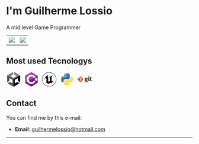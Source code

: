 # I'm Guilherme  Lossio

A mid level Game Programmer

<table>
  <tr>
    <td>
      <a href="https://github.com/GuilhermeLossio">
        <img height="150em" src="https://github-readme-stats.vercel.app/api?username=GuilhermeLossio&show_icons=true&theme=dark&include_all_commits=true&count_private=true"/>
      </a>
    </td>
    <td>
      <a href="https://github.com/GuilhermeLossio">
        <img height="150em" src="https://github-readme-stats.vercel.app/api/top-langs/?username=GuilhermeLossio&layout=compact&langs_count=7&theme=dark"/>
      </a>
    </td>
  </tr>
</table>

## Most used Tecnologys

<div>
  <img src="https://github.com/devicons/devicon/blob/master/icons/unity/unity-original.svg" title="Unity" alt="Unity" width="40" height="40"/>&nbsp;
  <img src="https://github.com/devicons/devicon/blob/master/icons/csharp/csharp-original.svg" title="C#" alt="C#" width="40" height="40"/>&nbsp;
  <img src="https://github.com/devicons/devicon/blob/master/icons/unrealengine/unrealengine-original.svg" title="Unreal Engine" alt="Unreal Engine" width="40" height="40"/>&nbsp;
  <img src="https://github.com/devicons/devicon/blob/master/icons/python/python-original.svg" title="Python" alt="Python" width="40" height="40"/>&nbsp;
  <img src="https://github.com/devicons/devicon/blob/master/icons/git/git-original-wordmark.svg" title="Git" alt="Git" width="40" height="40"/>
</div>

## Contact

You can find me by this e-mail:
- **Email**: guilhermelossio@hotmail.com

---
